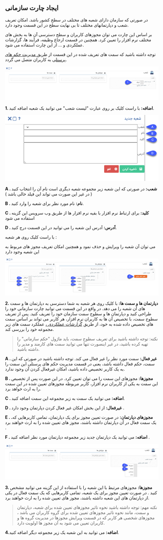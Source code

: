 ## ایجاد چارت سازمانی

در صورتی که سازمان دارای شعبه های مختلف در سطح کشور باشد. امکان تعریف شعب و دپارتمانهای مختلف تا بی نهایت سطح در این قسمت وجود دارد.

بر اساس این چارت می توان مجوزهای کاربران و سطح دسترسی آن ها به بخش های مختلف نرم افزار را تعیین کرد. همچنین در قسمت ارجاع وظیفه، فرآیند ها، گزارشات عملکردی و ... از این چارت استفاده می شود.

توجه داشته باشید که سمت های تعریف شده در این قسمت از طریق[ مدیریت حکم های پرسنل](https://github.com/1stco/PayamGostarDocs/blob/master/help%202.5.4/Settings/Personnel-command-management/Personnel-command-management.md)ی به کاربران متصل می گردد.

![](BranchManagement1.png)

**1. اضافه:** با راست کلیک بر روی عبارت "لیست شعب" می توانید یک شعبه اضافه کنید.

![](BranchManagement3.png)

**A . شعب:** در  صورتی که این شعبه زیر مجموعه شعبه دیگری است نام آن را انتخاب کنید ( در غیر این  صورت می تواند این فیلد خالی باشد )

**B . نام:** نام مورد نظر برای شعبه را وارد کنید.

**C .  کلید:** برای ارتباط نرم افزار با بقیه نرم افزار ها از طریق وب سرویس این گزینه استفاده می شود

**D .  آدرس:** آدرس این شعبه را می توانید در این قسمت درج کنید.

با راست کلیک روی هر شعبه  :


می توان آن شعبه را ویرایش و حذف نمود و همچنین امکان تعریف مجوز های مربوط به این شعبه وجود دارد

![](BranchManagement2.png)

**2. دپارتمان ها و سمت ها:** با کلیک روی هر شعبه به شما دسترسی به دپارتمان ها و سمت های آن شعبه را می دهد. در واقع در این قسمت می توانید چارت سازمانی خود را طراحی کنید و دپارتمان ها و سطوح سمت سازمان خود را تعریف کنید. پس از تعریف سطوح سمت، با تخصیص آن ها به کاربران نرم افزار، هر کاربر می تواند بر اساس سمت های تخصیص داده شده  به خود، از طریق [گزارشات عملکردی ،](https://github.com/1stco/PayamGostarDocs/blob/master/help%202.5.4/Management-and-reports/Functional-reports/Functional-reports.md) عملکرد سمت های زیر مجموعه خود را بررسی کند.


> نکته: توجه داشته باشید برای تعریف سطوح سمت، باید ماژول "حکم سازمانی" را تهیه کرده باشید، در غیر اینصورت تنها می توانید سمت های کارمند و مدیر را داشته باشید.


**A . غیر فعال:** سمت مورد نظر را غیر فعال می کند. توجه داشته باشید در صورتی که این سمت، حکم فعال داشته باشد، یعنی در قسمت مدیریت حکم های پرسنلی این سمت را به یک کاربر تخصیص داده باشید، امکان غیرفعال کردن آن وجود ندارد.

**B . مجوزها:** مجوزهای این سمت را می توان تعیین کرد. در این صورت پس از تخصیص این سمت به یکی از کاربران نرم افزار، کاربر مربوطه مجوزهای تعیین شده در این سمت را به ارث خواهد برد.

**C . اضافه:** می توانید یک سمت به زیر مجموعه این سمت اضافه کنید.

**D . غیرفعال:** از این بخش امکان غیر فعال کردن دپارتمان وجود دارد .

**E . .مجوزهای دپارتمان:** در صورت تعیین مجوز برای یک دپارتمان، تمامی کاربرهایی که یک سمت فعال در آن دپارتمان داشته باشند، مجوز های تعیین شده را به ارث خواهند برد .

**F . اضافه:** می توانید یک دپارتمان جدید زیر مجموعه دپارتمان مورد نظر اضافه کنید .

![](BranchManagement4.png)


**3.  مجوزها:** مجوزهای مرتبط با این شعبه را با استفاده از این گزینه می توانید مشخص کنید . در صورت تعیین مجوز برای یک شعبه، تمامی کاربرهایی که یک سمت فعال در یکی از دپارتمان های این شعبه داشته باشند، مجوز های تعیین شده را به ارث خواهند برد.

> نکته مهم: توجه داشته باشید نحوه تاثیر مجوزهای تعیین شده برای شعبه، دپارتمان و سمت، مانند نحوه تاثیر مجوزهای تعیین شده برای گروه کاربران می باشد ، مجوزهای شخصی هر کاربر که در قسمت ویرایش مجوزها در مدیریت گروه ها و کاربران تعیین می شود به آن مجوز ها  اولویت دارد.

**4.اضافه:** می توانید به این شعبه یک زیر مجموعه دیگر اضافه کنید.





